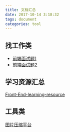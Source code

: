 ```yaml
---
title: 文档汇总
date: 2017-10-14 3:18:32
tags: document
categories: tool
---
```


<div><!-- more--></div>

## 找工作类


* [前端面试题1](https://github.com/zhoushaw/Front-end-Web-Development-Interview-Question)
* [前端面试题2](https://github.com/zhoushaw/FE-interview)


## 学习资源汇总

[Front-End-learning-resource](https://github.com/zhoushaw/Awsome-Front-End-learning-resource)


## 工具类

[图片压缩平台](https://tinyjpg.com/)



